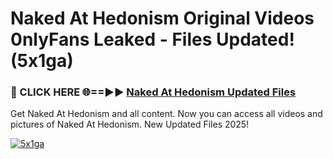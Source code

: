 # Naked At Hedonism Original Videos 0nlyFans Leaked - Files Updated! (5x1ga)

<h3>🔴 CLICK HERE 🌐==►► <a href="https://tinyurl.com/up5wt9bj" rel="nofollow">Naked At Hedonism Updated Files</a></h3>

Get Naked At Hedonism and all content. Now you can access all videos and pictures of Naked At Hedonism. New Updated Files 2025!

[![5x1ga](https://i.imgur.com/ABiUzMV.gif)](https://tinyurl.com/up5wt9bj)
